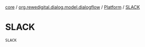 [core](../../index.md) / [org.rewedigital.dialog.model.dialogflow](../index.md) / [Platform](index.md) / [SLACK](./-s-l-a-c-k.md)

# SLACK

`SLACK`